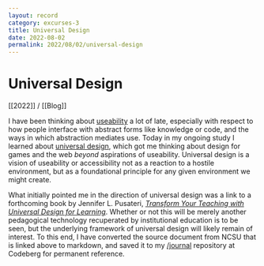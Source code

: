 ```yaml
---
layout: record
category: excurses-3
title: Universal Design
date: 2022-08-02
permalink: 2022/08/02/universal-design
---
```


# Universal Design

[[2022]] / [[Blog]]

I have been thinking about [useability](https://www.iso.org/standard/31176.html) a lot of late, especially with respect to how people interface with abstract forms like knowledge or code, and the ways in which abstraction mediates use. Today in my ongoing study I learned about [universal design](https://projects.ncsu.edu/ncsu/design/cud/about_ud/udprinciplestext.htm), which got me thinking about design for games and the web *beyond* aspirations of useability. Universal design is a vision of useability or accessibility not as a reaction to a hostile environment, but as a foundational principle for any given environment we might create.

What initially pointed me in the direction of universal design was a link to a forthcoming book by Jennifer L. Pusateri, [*Transform Your Teaching with Universal Design for Learning*](https://publishing.cast.org/catalog/books-products/transform-your-teaching-pusateri). Whether or not this will be merely another pedagogical technology recuperated by institutional education is to be seen, but the underlying framework of universal design will likely remain of interest. To this end, I have converted the source document from NCSU that is linked above to markdown, and saved it to my [/journal](https://codeberg.org/steinea/journal) repository at Codeberg for permanent reference.
